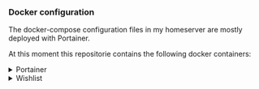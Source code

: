 ### Docker configuration
The docker-compose configuration files in my homeserver are mostly deployed with Portainer.

At this moment this repositorie contains the following docker containers:

<details>
  <summary> Portainer </summary>
  
  [Portainer](https://github.com/Ramon-87/docker-compose/tree/main/portainer) is a GUI to manage docker containers.

</details>

<details>
  <summary> Wishlist </summary>

  [Wishlist](https://github.com/Ramon-87/docker-compose/tree/main/wishlist) is created as a wishlist for Christmas. But it can also be used for other celebrations. I'm still looking for a better and cleaner solution.

</details>

